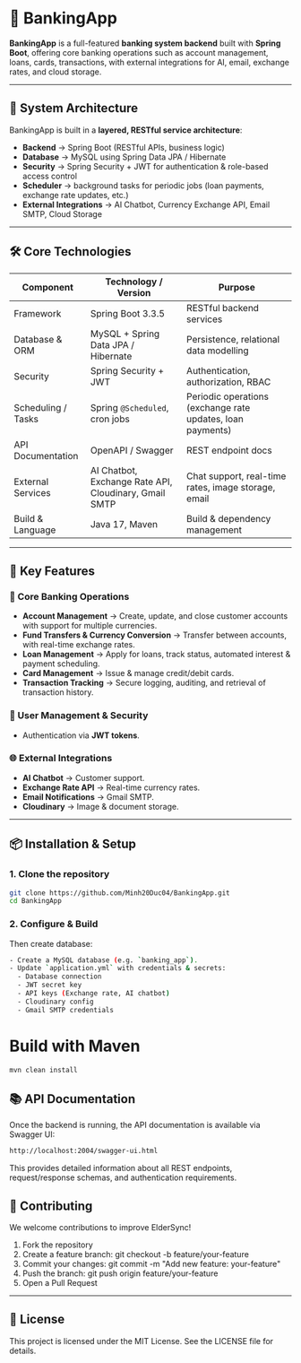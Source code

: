 # 🏦 BankingApp

**BankingApp** is a full-featured **banking system backend** built with **Spring Boot**, offering core banking operations such as account management, loans, cards, transactions, with external integrations for AI, email, exchange rates, and cloud storage.  

---

## 🚀 System Architecture

BankingApp is built in a **layered, RESTful service architecture**:

- **Backend** → Spring Boot (RESTful APIs, business logic)  
- **Database** → MySQL using Spring Data JPA / Hibernate  
- **Security** → Spring Security + JWT for authentication & role-based access control  
- **Scheduler** → background tasks for periodic jobs (loan payments, exchange rate updates, etc.)  
- **External Integrations** → AI Chatbot, Currency Exchange API, Email SMTP, Cloud Storage  

---

## 🛠️ Core Technologies

| Component             | Technology / Version            | Purpose |
|-----------------------|----------------------------------|---------|
| Framework             | Spring Boot 3.3.5               | RESTful backend services |
| Database & ORM        | MySQL + Spring Data JPA / Hibernate | Persistence, relational data modelling |
| Security              | Spring Security + JWT           | Authentication, authorization, RBAC |
| Scheduling / Tasks    | Spring `@Scheduled`, cron jobs  | Periodic operations (exchange rate updates, loan payments) |
| API Documentation     | OpenAPI / Swagger               | REST endpoint docs |
| External Services     | AI Chatbot, Exchange Rate API, Cloudinary, Gmail SMTP | Chat support, real-time rates, image storage, email |
| Build & Language      | Java 17, Maven                  | Build & dependency management |

---

## 🧩 Key Features

### 🏦 Core Banking Operations
- **Account Management** → Create, update, and close customer accounts with support for multiple currencies.  
- **Fund Transfers & Currency Conversion** → Transfer between accounts, with real-time exchange rates.  
- **Loan Management** → Apply for loans, track status, automated interest & payment scheduling.  
- **Card Management** → Issue & manage credit/debit cards.  
- **Transaction Tracking** → Secure logging, auditing, and retrieval of transaction history.  

### 🔐 User Management & Security
- Authentication via **JWT tokens**.  

### 🌐 External Integrations
- **AI Chatbot** → Customer support.  
- **Exchange Rate API** → Real-time currency rates.  
- **Email Notifications** → Gmail SMTP.  
- **Cloudinary** → Image & document storage.  

---

## 📦 Installation & Setup

### 1. Clone the repository
```bash
git clone https://github.com/Minh20Duc04/BankingApp.git
cd BankingApp
```

### 2. Configure & Build
Then create database: 
```bash
- Create a MySQL database (e.g. `banking_app`).
- Update `application.yml` with credentials & secrets:
  - Database connection
  - JWT secret key
  - API keys (Exchange rate, AI chatbot)
  - Cloudinary config
  - Gmail SMTP credentials
```
# Build with Maven
```bash
mvn clean install
```
## 📚 API Documentation
Once the backend is running, the API documentation is available via Swagger UI:
```bash
http://localhost:2004/swagger-ui.html
```
This provides detailed information about all REST endpoints, request/response schemas, and authentication requirements.

## 🤝 Contributing
We welcome contributions to improve ElderSync!

1. Fork the repository
2. Create a feature branch:
   git checkout -b feature/your-feature
3. Commit your changes:
   git commit -m "Add new feature: your-feature"
4. Push the branch:
   git push origin feature/your-feature
5. Open a Pull Request

---

## 📄 License
This project is licensed under the MIT License.
See the LICENSE file for details.

